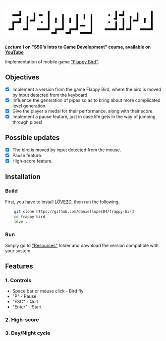 # ![Frappy Bird](resources/images/frappy.png)
***Lecture 1* on "S50's Intro to Game Development" course, available on [YouTube](https://www.youtube.com/playlist?list=PLWKjhJtqVAbluXJKKbCIb4xd7fcRkpzoz)**
    
Implementation of mobile game ["Flappy Bird"](https://pt.wikipedia.org/wiki/Flappy_Bird).

## Objectives

- [x] Implement a version from the game Flappy Bird, where the bird is moved by input detected from the keyboard.
- [x] Influence the generation of pipes so as to bring about more complicated level generation.
- [x] Give the player a medal for their performance, along with their score.
- [x] Implement a pause feature, just in case life gets in the way of jumping through pipes!

## Possible updates

- [x] The bird is moved by input detected from the mouse.
- [x] Pause feature.
- [x] High-score feature.

## Installation

### Build

First, you have to install [LÖVE2D](https://love2d.org/), then run the following.

```bash
    git clone https://github.com/daniellopes04/frappy-bird
    cd frappy-bird
    love .
```

### Run

Simply go to ["Resources"](https://github.com/daniellopes04/frappy-bird/tree/main/resources) folder and download the version compatible with your system.

## Features

### 1. Controls

* Space bar or mouse click - Bird fly
* "P" - Pause
* "ESC" - Quit
* "Enter" - Start

### 2. High-score

### 3. Day/Night cycle 

